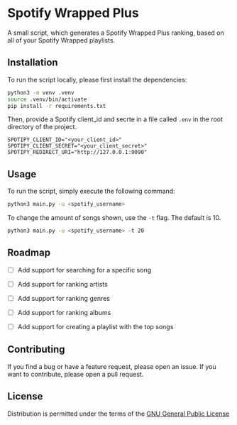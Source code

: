 # Spotify Wrapped Plus

A small script, which generates a Spotify Wrapped Plus ranking, based on all of your Spotify Wrapped playlists.

## Installation
To run the script locally, please first install the dependencies:

```bash
python3 -m venv .venv
source .venv/bin/activate
pip install -r requirements.txt
```

Then, provide a Spotify client_id and secrte in a file called `.env` in the root directory of the project.
```
SPOTIPY_CLIENT_ID="<your_client_id>"
SPOTIPY_CLIENT_SECRET="<your_client_secret>"
SPOTIPY_REDIRECT_URI="http://127.0.0.1:9090"
```
## Usage
To run the script, simply execute the following command:
```bash
python3 main.py -u <spotify_username>
```

To change the amount of songs shown, use the `-t` flag. The default is 10.
```bash
python3 main.py -u <spotify_username> -t 20
```


## Roadmap
- [ ] Add support for searching for a specific song
- [ ] Add support for ranking artists
- [ ] Add support for ranking genres
- [ ] Add support for ranking albums
- [ ] Add support for creating a playlist with the top songs


## Contributing
If you find a bug or have a feature request, please open an issue. If you want to contribute, please open a pull request.

## License
Distribution is permitted under the terms of the [GNU General Public License](https://www.gnu.org/licenses/gpl-3.0.en.html)